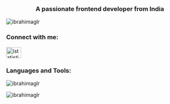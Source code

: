 <h3 align="center">A passionate frontend developer from India</h3>

<p align="left"> <img src="https://komarev.com/ghpvc/?username=ibrahimaglr&label=Profile%20views&color=0e75b6&style=flat" alt="ibrahimaglr" /> </p>

<h3 align="left">Connect with me:</h3>
<p align="left">
<a href="https://instagram.com/istatistikselanalizcom" target="blank"><img align="center" src="https://raw.githubusercontent.com/rahuldkjain/github-profile-readme-generator/master/src/images/icons/Social/instagram.svg" alt="istatistikselanalizcom" height="30" width="40" /></a>
</p>

<h3 align="left">Languages and Tools:</h3>

<p><img align="center" src="https://github-readme-stats.vercel.app/api/top-langs?username=ibrahimaglr&show_icons=true&locale=en&layout=compact" alt="ibrahimaglr" /></p>

<p><img align="center" src="https://github-readme-streak-stats.herokuapp.com/?user=ibrahimaglr&" alt="ibrahimaglr" /></p>

